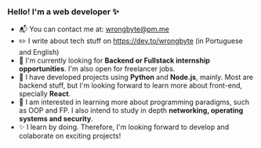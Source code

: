 
### Hello! I'm a web developer :sparkles:
- :mailbox_with_mail: You can contact me at: wrongbyte@pm.me
- :pencil2: I write about tech stuff on https://dev.to/wrongbyte (in Portuguese and English)
- :briefcase: I'm currently looking for **Backend or Fullstack internship opportunities**. I'm also open for freelancer jobs.
- :hammer: I have developed projects using **Python** and **Node.js**, mainly. Most are backend stuff, but I'm looking forward to learn more about front-end, specially **React**.
- :thought_balloon: I am interested in learning more about programming paradigms, such as OOP and FP. I also intend to study in depth **networking, operating systems and security**.
- :sparkles: I learn by doing. Therefore, I'm looking forward to develop and colaborate on exciting projects!

